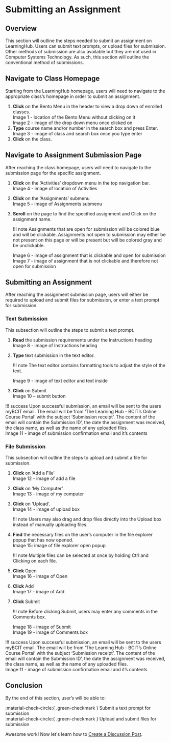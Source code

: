 # Submitting an Assignment

## Overview

This section will outline the steps needed to submit an assignment on LearningHub. Users can submit text prompts, or upload files for submission. Other methods of submission are also available but they are not used in Computer Systems Technology. As such, this section will outline the conventional method of submissions.

## Navigate to Class Homepage

Starting from the LearningHub homepage, users will need to navigate to the appropriate class’s homepage in order to submit an assignment.

1. **Click** on the Bento Menu in the header to view a drop down of enrolled classes.  
   Image 1 - location of the Bento Menu without clicking on it  
   Image 2 - image of the drop down menu once clicked on  
1. **Type** course name and/or number in the search box and press Enter.  
   Image 3 - image of class and search box once you type enter  
1. **Click** on the class.

## Navigate to Assignment Submission Page

After reaching the class homepage, users will need to navigate to the submission page for the specific assignment.

1. **Click** on the ‘Activities’ dropdown menu in the top navigation bar.  
    Image 4 - image of location of Activities  
2. **Click** on the ‘Assignments’ submenu  
    Image 5 - image of Assignments submenu  
3. **Scroll** on the page to find the specified assignment and Click on the assignment name.  

    !!! note
        Assignments that are open for submission will be colored blue and will be clickable. Assignments not open to submission may either be not present on this page or will be present but will be colored gray and be unclickable.  

    Image 6 - image of assignment that is clickable and open for submission  
    Image 7 - image of assignment that is not clickable and therefore not open for submission  

## Submitting an Assignment

After reaching the assignment submission page, users will either be required to upload and submit files for submission, or enter a text prompt for submission.

### Text Submission

This subsection will outline the steps to submit a text prompt.

1. **Read** the submission requirements under the Instructions heading  
    Image 8 - image of Instructions heading  
2. **Type** text submission in the text editor.

    !!! note
        The text editor contains formatting tools to adjust the style of the text.  

    Image 9 - image of text editor and text inside

3. **Click** on Submit  
    Image 10 – submit button  

!!! success
    Upon successful submission, an email will be sent to the users myBCIT email. The email will be from ‘The Learning Hub - BCIT’s Online Course Portal’ with the subject  ‘Submission receipt’. The content of the email will contain the Submission ID’, the date the assignment was received, the class name, as well as the name of any uploaded files.  
    Image 11 - image of submission confirmation email and it’s contents

### File Submission

This subsection will outline the steps to upload and submit a file for submission.

1. **Click** on ‘Add a File’  
    Image 12 - image of add a file  
2. **Click** on ‘My Computer’.  
    Image 13 - image of my computer  
3. **Click** on ‘Upload’.  
    Image 14 - image of upload box  

    !!! note
        Users may also drag and drop files directly into the Upload box instead of manually uploading files.

4. **Find** the necessary files on the user’s computer in the file explorer popup that has now opened.  
    Image 15: image of file explorer open popup

    !!! note
        Multiple files can be selected at once by holding Ctrl and Clicking on each file.

5. **Click** Open  
    Image 16 - image of Open  
6. **Click** Add  
    Image 17 - image of Add  
7. **Click** Submit

    !!! note
        Before clicking Submit, users may enter any comments in the Comments box.
  
    Image 18 - image of Submit  
    Image 19 - image of Comments box  

!!! success
    Upon successful submission, an email will be sent to the users myBCIT email. The email will be from ‘The Learning Hub - BCIT’s Online Course Portal’ with the subject  ‘Submission receipt’. The content of the email will contain the Submission ID’, the date the assignment was received, the class name, as well as the name of any uploaded files.  
    Image 11 - image of submission confirmation email and it’s contents

## Conclusion

By the end of this section, user’s will be able to:  

:material-check-circle:{ .green-checkmark }   Submit a text prompt for submission  
:material-check-circle:{ .green-checkmark }   Upload and submit files for submission  

Awesome work! Now let's learn how to
[Create a Discussion Post](../CreatingaDiscussionPost).
